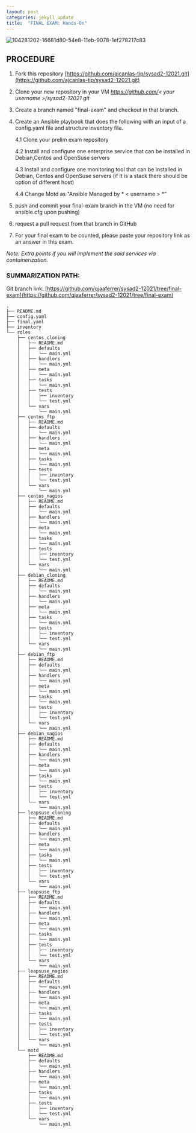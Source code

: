 ```yaml
---
layout: post
categories: jekyll update
title:  "FINAL EXAM: Hands-On"
---
```


![104281202-16681d80-54e8-11eb-9078-1ef278217c83](https://user-images.githubusercontent.com/75325962/104575255-ea889b80-5691-11eb-9cff-aff07244d103.png)

## PROCEDURE

1. Fork this repository [https://github.com/ajcanlas-tip/sysad2-12021.git](https://github.com/ajcanlas-tip/sysad2-12021.git)

2. Clone your new repository in your VM *https://github.com/< your username >/sysad2-12021.git*

3. Create a branch named "final-exam" and checkout in that branch.

4. Create an Ansible playbook that does the following with an input of a config.yaml file and structure inventory file.

	 4.1 Clone your prelim exam repository

	 4.2 Install and configure one enterprise service that can be installed in Debian,Centos and OpenSuse servers

	 4.3 Install and configure one monitoring tool that can be installed in Debian, Centos and OpenSuse servers (if it is a stack there should be option of different host)

	 4.4 Change Motd as "Ansible Managed by * < username > *"

5. push and commit your final-exam branch in the VM (no need for ansible.cfg upon pushing)

6. request a pull request from that branch in GitHub

7. For your final exam to be counted, please paste your repository link as an answer in this exam.

*Note: Extra points if you will implement the said services via containerization.*  

### SUMMARIZATION PATH:

Git branch link: [https://github.com/qjaaferrer/sysad2-12021/tree/final-exam](https://github.com/qjaaferrer/sysad2-12021/tree/final-exam)

```
.
├── README.md
├── config.yaml
├── final.yaml
├── inventory
└── roles
    ├── centos_cloning
    │   ├── README.md
    │   ├── defaults
    │   │   └── main.yml
    │   ├── handlers
    │   │   └── main.yml
    │   ├── meta
    │   │   └── main.yml
    │   ├── tasks
    │   │   └── main.yml
    │   ├── tests
    │   │   ├── inventory
    │   │   └── test.yml
    │   └── vars
    │       └── main.yml
    ├── centos_ftp
    │   ├── README.md
    │   ├── defaults
    │   │   └── main.yml
    │   ├── handlers
    │   │   └── main.yml
    │   ├── meta
    │   │   └── main.yml
    │   ├── tasks
    │   │   └── main.yml
    │   ├── tests
    │   │   ├── inventory
    │   │   └── test.yml
    │   └── vars
    │       └── main.yml
    ├── centos_nagios
    │   ├── README.md
    │   ├── defaults
    │   │   └── main.yml
    │   ├── handlers
    │   │   └── main.yml
    │   ├── meta
    │   │   └── main.yml
    │   ├── tasks
    │   │   └── main.yml
    │   ├── tests
    │   │   ├── inventory
    │   │   └── test.yml
    │   └── vars
    │       └── main.yml
    ├── debian_cloning
    │   ├── README.md
    │   ├── defaults
    │   │   └── main.yml
    │   ├── handlers
    │   │   └── main.yml
    │   ├── meta
    │   │   └── main.yml
    │   ├── tasks
    │   │   └── main.yml
    │   ├── tests
    │   │   ├── inventory
    │   │   └── test.yml
    │   └── vars
    │       └── main.yml
    ├── debian_ftp
    │   ├── README.md
    │   ├── defaults
    │   │   └── main.yml
    │   ├── handlers
    │   │   └── main.yml
    │   ├── meta
    │   │   └── main.yml
    │   ├── tasks
    │   │   └── main.yml
    │   ├── tests
    │   │   ├── inventory
    │   │   └── test.yml
    │   └── vars
    │       └── main.yml
    ├── debian_nagios
    │   ├── README.md
    │   ├── defaults
    │   │   └── main.yml
    │   ├── handlers
    │   │   └── main.yml
    │   ├── meta
    │   │   └── main.yml
    │   ├── tasks
    │   │   └── main.yml
    │   ├── tests
    │   │   ├── inventory
    │   │   └── test.yml
    │   └── vars
    │       └── main.yml
    ├── leapsuse_cloning
    │   ├── README.md
    │   ├── defaults
    │   │   └── main.yml
    │   ├── handlers
    │   │   └── main.yml
    │   ├── meta
    │   │   └── main.yml
    │   ├── tasks
    │   │   └── main.yml
    │   ├── tests
    │   │   ├── inventory
    │   │   └── test.yml
    │   └── vars
    │       └── main.yml
    ├── leapsuse_ftp
    │   ├── README.md
    │   ├── defaults
    │   │   └── main.yml
    │   ├── handlers
    │   │   └── main.yml
    │   ├── meta
    │   │   └── main.yml
    │   ├── tasks
    │   │   └── main.yml
    │   ├── tests
    │   │   ├── inventory
    │   │   └── test.yml
    │   └── vars
    │       └── main.yml
    ├── leapsuse_nagios
    │   ├── README.md
    │   ├── defaults
    │   │   └── main.yml
    │   ├── handlers
    │   │   └── main.yml
    │   ├── meta
    │   │   └── main.yml
    │   ├── tasks
    │   │   └── main.yml
    │   ├── tests
    │   │   ├── inventory
    │   │   └── test.yml
    │   └── vars
    │       └── main.yml
    └── motd
        ├── README.md
        ├── defaults
        │   └── main.yml
        ├── handlers
        │   └── main.yml
        ├── meta
        │   └── main.yml
        ├── tasks
        │   └── main.yml
        ├── tests
        │   ├── inventory
        │   └── test.yml
        └── vars
            └── main.yml
```

